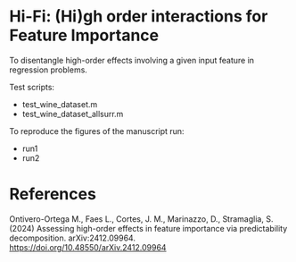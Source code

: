 # Hi-Fi: (Hi)gh order interactions for Feature Importance 

To disentangle high-order effects involving a given input feature in regression problems.

Test scripts:
- test_wine_dataset.m
- test_wine_dataset_allsurr.m

To reproduce the figures of the manuscript run:
- run1
- run2
    

# References
Ontivero-Ortega M., Faes L., Cortes, J. M., Marinazzo, D., Stramaglia, S. (2024) Assessing high-order effects in feature importance via predictability decomposition. arXiv:2412.09964.  	
https://doi.org/10.48550/arXiv.2412.09964
